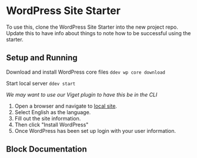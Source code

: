 # WordPress Site Starter
To use this, clone the WordPress Site Starter into the new project repo. Update this to have info about things to note how to be successful using the starter. 


## Setup and Running

Download and install WordPress core files
`ddev wp core download`

Start local server
`ddev start`


*We may want to use our Viget plugin to have this be in the CLI*
1. Open a browser and navigate to [local site](https://wpstarter.ddev.site).
2. Select English as the language.
3. Fill out the site information.
4. Then click "Install WordPress"
5. Once WordPress has been set up login with your user information.


## Block Documentation
